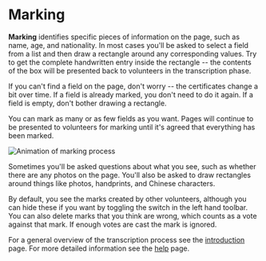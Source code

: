 # Marking

**Marking** identifies specific pieces of information on the page, such as name, age, and nationality. In most cases you'll be asked to select a field from a list and then draw a rectangle around any corresponding values. Try to get the complete handwritten entry inside the rectangle -- the contents of the box will be presented back to volunteers in the transcription phase.

If you can't find a field on the page, don't worry -- the certificates change a bit over time. If a field is already marked, you don't need to do it again. If a field is empty, don't bother drawing a rectangle.

You can mark as many or as few fields as you want. Pages will continue to be presented to volunteers for marking until it's agreed that everything has been marked.

![Animation of marking process](/images/mark.gif)

Sometimes you'll be asked questions about what you see, such as whether there are any photos on the page. You'll also be asked to draw rectangles around things like photos, handprints, and Chinese characters.

By default, you see the marks created by other volunteers, although you can hide these if you want by toggling the switch in the left hand toolbar. You can also delete marks that you think are wrong, which counts as a vote against that mark. If enough votes are cast the mark is ignored.

For a general overview of the transcription process see the [introduction](/#/intro) page. For more detailed information see the [help](/#/help) page.
